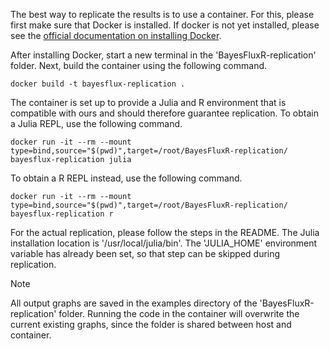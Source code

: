 The best way to replicate the results is to use a container. For this, please first make sure that Docker is installed. If docker is not yet installed, please see the [official documentation on installing Docker](https://docs.docker.com/get-docker/). 

After installing Docker, start a new terminal in the 'BayesFluxR-replication' folder. Next, build the container using the following command. 

```
docker build -t bayesflux-replication .
```

The container is set up to provide a Julia and R environment that is compatible with ours and should therefore guarantee replication. To obtain a Julia REPL, use the following command.

```
docker run -it --rm --mount type=bind,source="$(pwd)",target=/root/BayesFluxR-replication/ bayesflux-replication julia
```

To obtain a R REPL instead, use the following command. 

```
docker run -it --rm --mount type=bind,source="$(pwd)",target=/root/BayesFluxR-replication/ bayesflux-replication r
```

For the actual replication, please follow the steps in the README. The Julia installation location is '/usr/local/julia/bin'. The 'JULIA_HOME' environment variable has already been set, so that step can be skipped during replication. 

> [!NOTE]
> All output graphs are saved in the examples directory of the 'BayesFluxR-replication' folder. Running the code in the container will overwrite the current existing graphs, since the folder is shared between host and container. 
